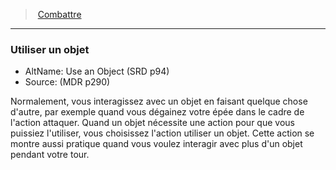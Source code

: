 ﻿---
!GenericItem
Id: combat_hd.md#utiliser-un-objet
ParentLink: combat_hd.md#combattre
Name: Utiliser un objet
ParentName: Combattre
NameLevel: 3
AltName: Use an Object (SRD p94)
Source: (MDR p290)
Attributes:
  Name: Utiliser un objet
  Markdown: >+
    ### <!--Name-->Utiliser un objet<!--/Name-->


    - AltName: <!--AltName-->Use an Object (SRD p94)<!--/AltName-->

    - Source: <!--Source-->(MDR p290)<!--/Source-->


    Normalement, vous interagissez avec un objet en faisant quelque chose d'autre, par exemple quand vous dégainez votre épée dans le cadre de l'action attaquer. Quand un objet nécessite une action pour que vous puissiez l'utiliser, vous choisissez l'action utiliser un objet. Cette action se montre aussi pratique quand vous voulez interagir avec plus d'un objet pendant votre tour.

  AltName: Use an Object (SRD p94)
  Source: (MDR p290)
AttributesDictionary: >+
  Name: Utiliser un objet

  Markdown: >+

    ### <!--Name-->Utiliser un objet<!--/Name-->





    - AltName: <!--AltName-->Use an Object (SRD p94)<!--/AltName-->



    - Source: <!--Source-->(MDR p290)<!--/Source-->





    Normalement, vous interagissez avec un objet en faisant quelque chose d'autre, par exemple quand vous dégainez votre épée dans le cadre de l'action attaquer. Quand un objet nécessite une action pour que vous puissiez l'utiliser, vous choisissez l'action utiliser un objet. Cette action se montre aussi pratique quand vous voulez interagir avec plus d'un objet pendant votre tour.



  AltName: Use an Object (SRD p94)

  Source: (MDR p290)

---
> [Combattre](hd_combat.md)

---

### Utiliser un objet

- AltName: Use an Object (SRD p94)
- Source: (MDR p290)

Normalement, vous interagissez avec un objet en faisant quelque chose d'autre, par exemple quand vous dégainez votre épée dans le cadre de l'action attaquer. Quand un objet nécessite une action pour que vous puissiez l'utiliser, vous choisissez l'action utiliser un objet. Cette action se montre aussi pratique quand vous voulez interagir avec plus d'un objet pendant votre tour.


